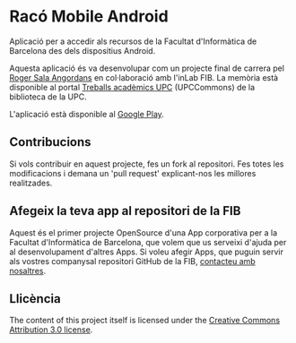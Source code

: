 Racó Mobile Android
===================

Aplicació per a accedir als recursos de la Facultat d'Informàtica de Barcelona des dels dispositius Android.

Aquesta aplicació és va desenvolupar com un projecte final de carrera pel [Roger Sala Angordans](http://es.linkedin.com/pub/roger-sala-angordans/25/434/17b) en col·laboració amb l'inLab FIB. La memòria està disponible al portal [Treballs acadèmics UPC](http://upcommons.upc.edu/pfc/handle/2099.1/13942) (UPCCommons) de la biblioteca de la UPC.

L'aplicació està disponible al [Google Play](https://play.google.com/store/apps/details?id=fib.lcfib.raco).

Contribucions
-------------
Si vols contribuir en aquest projecte, fes un fork al repositori. Fes totes les modificacions i demana un 'pull request' explicant-nos les millores realitzades.

Afegeix la teva app al repositori de la FIB
-------------------------------------------

Aquest és el primer projecte OpenSource d'una App corporativa per a la Facultat d'Informàtica de Barcelona, que volem que us serveixi d'ajuda per al desenvolupament d'altres Apps. Si voleu afegir Apps, que puguin servir als vostres companysal repositori GitHub de la FIB, [contacteu amb nosaltres](http://suport.fib.upc.edu).



Llicència
---------
The content of this project itself is licensed under the [Creative Commons Attribution 3.0 license](http://creativecommons.org/licenses/by-nc-nd/2.0/deed.es_ES).
